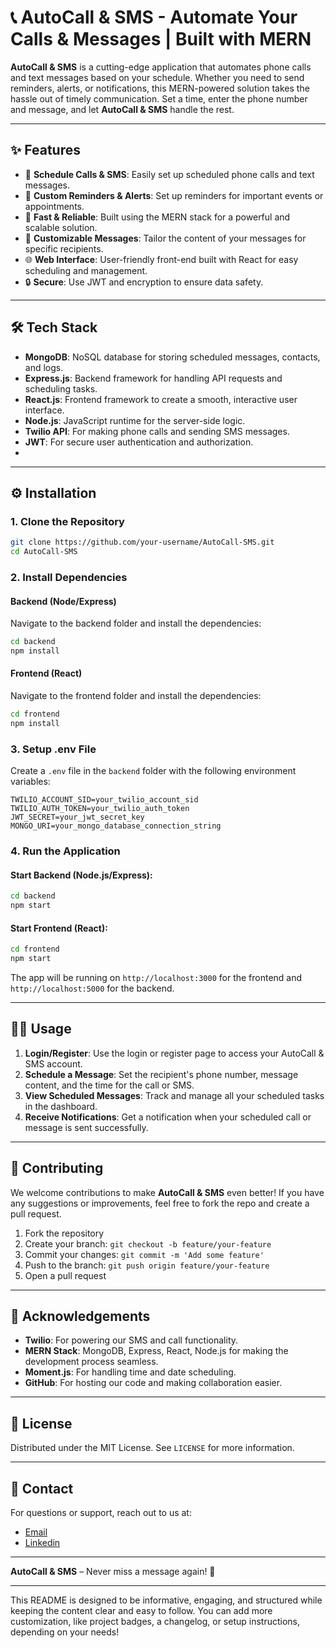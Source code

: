
# 📞 **AutoCall & SMS** - Automate Your Calls & Messages | Built with MERN

**AutoCall & SMS** is a cutting-edge application that automates phone calls and text messages based on your schedule. Whether you need to send reminders, alerts, or notifications, this MERN-powered solution takes the hassle out of timely communication. Set a time, enter the phone number and message, and let **AutoCall & SMS** handle the rest.

---

## ✨ **Features**

- 📅 **Schedule Calls & SMS**: Easily set up scheduled phone calls and text messages.
- 🔔 **Custom Reminders & Alerts**: Set up reminders for important events or appointments.
- 🚀 **Fast & Reliable**: Built using the MERN stack for a powerful and scalable solution.
- 📝 **Customizable Messages**: Tailor the content of your messages for specific recipients.
- 🌐 **Web Interface**: User-friendly front-end built with React for easy scheduling and management.
- 🔒 **Secure**: Use JWT and encryption to ensure data safety.

---

## 🛠️ **Tech Stack**

- **MongoDB**: NoSQL database for storing scheduled messages, contacts, and logs.
- **Express.js**: Backend framework for handling API requests and scheduling tasks.
- **React.js**: Frontend framework to create a smooth, interactive user interface.
- **Node.js**: JavaScript runtime for the server-side logic.
- **Twilio API**: For making phone calls and sending SMS messages.
- **JWT**: For secure user authentication and authorization.
- 

---

## ⚙️ **Installation**

### 1. Clone the Repository
```bash
git clone https://github.com/your-username/AutoCall-SMS.git
cd AutoCall-SMS
```

### 2. Install Dependencies

#### Backend (Node/Express)
Navigate to the backend folder and install the dependencies:
```bash
cd backend
npm install
```

#### Frontend (React)
Navigate to the frontend folder and install the dependencies:
```bash
cd frontend
npm install
```

### 3. Setup .env File
Create a `.env` file in the `backend` folder with the following environment variables:
```env
TWILIO_ACCOUNT_SID=your_twilio_account_sid
TWILIO_AUTH_TOKEN=your_twilio_auth_token
JWT_SECRET=your_jwt_secret_key
MONGO_URI=your_mongo_database_connection_string
```

### 4. Run the Application

#### Start Backend (Node.js/Express):
```bash
cd backend
npm start
```

#### Start Frontend (React):
```bash
cd frontend
npm start
```

The app will be running on `http://localhost:3000` for the frontend and `http://localhost:5000` for the backend.

---

## 🧑‍💻 **Usage**

1. **Login/Register**: Use the login or register page to access your AutoCall & SMS account.
2. **Schedule a Message**: Set the recipient's phone number, message content, and the time for the call or SMS.
3. **View Scheduled Messages**: Track and manage all your scheduled tasks in the dashboard.
4. **Receive Notifications**: Get a notification when your scheduled call or message is sent successfully.

---

## 🚀 **Contributing**

We welcome contributions to make **AutoCall & SMS** even better! If you have any suggestions or improvements, feel free to fork the repo and create a pull request.

1. Fork the repository
2. Create your branch: `git checkout -b feature/your-feature`
3. Commit your changes: `git commit -m 'Add some feature'`
4. Push to the branch: `git push origin feature/your-feature`
5. Open a pull request

---

## 🤖 **Acknowledgements**

- **Twilio**: For powering our SMS and call functionality.
- **MERN Stack**: MongoDB, Express, React, Node.js for making the development process seamless.
- **Moment.js**: For handling time and date scheduling.
- **GitHub**: For hosting our code and making collaboration easier.

---

## 📢 **License**

Distributed under the MIT License. See `LICENSE` for more information.

---

## 💬 **Contact**

For questions or support, reach out to us at:
- [Email](mailto:abrarshiakh9825@example.com)
- [Linkedin](https://www.linkedin.com/in/abrar-shaikh-994995247/)

---

**AutoCall & SMS** – Never miss a message again! 🎉

---

This README is designed to be informative, engaging, and structured while keeping the content clear and easy to follow. You can add more customization, like project badges, a changelog, or setup instructions, depending on your needs!
